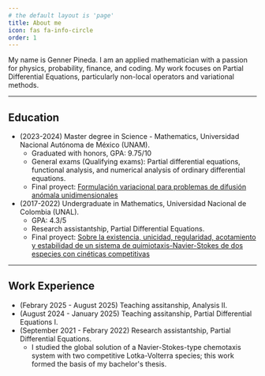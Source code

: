 ```yaml
---
# the default layout is 'page'
title: About me
icon: fas fa-info-circle
order: 1
---
```

My name is Genner Pineda. I am an applied mathematician with a passion for physics, probability, finance, and coding.
My work focuses on Partial Differential Equations, particularly non-local operators and variational methods.

***

## Education
- (2023-2024) Master degree in Science - Mathematics, Universidad Nacional Autónoma de México (UNAM).  
  - Graduated with honors, GPA: 9.75/10
  - General exams (Qualifying exams): Partial differential equations, functional analysis, and numerical analysis of ordinary differential equations.
  - Final proyect: [Formulación variacional para problemas de difusión anómala unidimensionales](/assets/documents/tesina.pdf)
- (2017-2022) Undergraduate in Mathematics, Universidad Nacional de Colombia (UNAL).
  - GPA: 4.3/5
  - Research assistantship, Partial Differential Equations.
  - Final proyect: [Sobre la existencia, unicidad, regularidad, acotamiento y estabilidad de un sistema de quimiotaxis-Navier-Stokes de dos especies con cinéticas competitivas](/assets/documents/Trabajo_de_Grado_Genner__Copy_.pdf)


***

## Work Experience
- (Febrary 2025 - August 2025) Teaching assitanship, Analysis II.
- (August 2024 - January 2025) Teaching assitanship, Partial Differential Equations I.
- (September 2021 - Febrary 2022) Research assistantship, Partial Differential Equations.
  - I studied the global solution of a Navier-Stokes-type chemotaxis system with two competitive Lotka-Volterra species; this work formed the basis of my bachelor's thesis.
